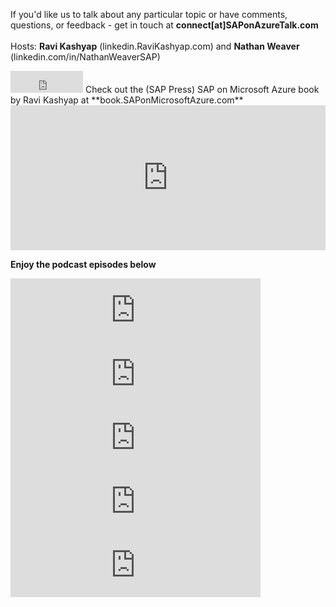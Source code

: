 If you'd like us to talk about any particular topic or have comments, questions, or feedback - get in touch at **connect[at]SAPonAzureTalk.com**
<br> <br>
Hosts: **Ravi Kashyap** (linkedin.RaviKashyap.com) and **Nathan Weaver** (linkedin.com/in/NathanWeaverSAP)
<iframe src="https://github.com/sponsors/Ravi-Kashyap/button" title="Sponsor Ravi-Kashyap" height="35" width="116" style="border: 0;"></iframe>
Check out the (SAP Press) SAP on Microsoft Azure book by Ravi Kashyap at **book.SAPonMicrosoftAzure.com**
<br>  
<iframe src="https://open.spotify.com/embed-podcast/show/4KLJUFrqkSq60gdN1fOlNz" width="100%" height="232" frameborder="0" allowtransparency="true" allow="encrypted-media"></iframe>

****Enjoy the podcast episodes below****
<iframe src="https://anchor.fm/saponazuretalk/embed/episodes/Episode-5-Plumbing-in-Azure-SAP-Landing-Zone-Considerations-unrelated-to-Mars-Rover-etku63" height="102px" width="400px" frameborder="0" scrolling="no"></iframe>
<br>
<iframe src="https://anchor.fm/saponazuretalk/embed/episodes/Episode-4-Whats-HA--again--Final-Part---Shared-Storage-eth70v" height="102px" width="400px" frameborder="0" scrolling="no"></iframe>
<br>

<iframe src="https://anchor.fm/saponazuretalk/embed/episodes/Episode-3-Whats-HA--again--Part-2---Application-Clustering-et3tro" height="102px" width="400px" frameborder="0" scrolling="no"></iframe>
<br>

<iframe src="https://anchor.fm/saponazuretalk/embed/episodes/Episode-2-Whats-HA--again--Part-1---Infrastructure-Resiliency-es40a1" height="102px" width="400px" frameborder="0" scrolling="no"></iframe>
<br>

<iframe src="https://anchor.fm/saponazuretalk/embed/episodes/Episode-1-Whats-special-about-SAP-on-Azure-ern5rb" height="102px" width="400px" frameborder="0" scrolling="no"></iframe>
<br>


